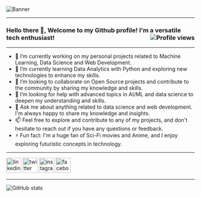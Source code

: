 ![Banner](https://media.licdn.com/dms/image/D5616AQH_mt-2UJfNSg/profile-displaybackgroundimage-shrink_350_1400/0/1680793628474?e=1686787200&v=beta&t=IUzwSxOBqBhmTsVmU_smENpJct0ZOs7Rc-JRHbmrUWU)
- - - 
### Hello there 👋, Welcome to my Github profile! I'm a versatile tech enthusiast! <img src="https://gpvc.arturio.dev/kesharinilesh" align=right alt="Profile views">
- - -
- 🔭 I’m currently working on my personal projects related to Machine Learning, Data Science and Web Development.
- 🌱 I’m currently learning Data Analytics with Python and exploring new technologies to enhance my skills.
- 👯 I’m looking to collaborate on Open Source projects and contribute to the community by sharing my knowledge and skills.
- 🤔 I’m looking for help with advanced topics in AI/ML and data science to deepen my understanding and skills.
- 💬 Ask me about anything related to data science and web development. I'm always happy to share my knowledge and insights.
- 📫  Feel free to explore and contribute to any of my projects, and don't hesitate to reach out if you have any questions or feedback. 
- ⚡ Fun fact: I'm a huge fan of Sci-Fi movies and Anime, and I enjoy exploring futuristic concepts in technology.
- - -
[<img src='https://cdn.jsdelivr.net/npm/simple-icons@3.0.1/icons/linkedin.svg' alt='linkedin' height='40'>](https://www.linkedin.com/in/nileshkeshari/)  [<img src='https://cdn.jsdelivr.net/npm/simple-icons@3.0.1/icons/twitter.svg' alt='twitter' height='40'>](https://twitter.com/iamnilesh_13)  [<img src='https://cdn.jsdelivr.net/npm/simple-icons@3.0.1/icons/instagram.svg' alt='instagram' height='40'>](https://www.instagram.com/enigmatic._.star/)  [<img src='https://cdn.jsdelivr.net/npm/simple-icons@3.0.1/icons/facebook.svg' alt='facebook' height='40'>](https://www.facebook.com/nilesh.keshari.750)
- - -
![GitHub stats](https://github-readme-stats.vercel.app/api?username=kesharinilesh&show_icons=true) 

